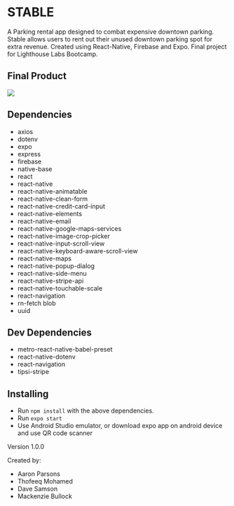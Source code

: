 # STABLE

A Parking rental app designed to combat expensive downtown parking. Stable allows users to rent out their unused downtown parking spot for extra revenue. Created using React-Native, Firebase and Expo. Final project for Lighthouse Labs Bootcamp.

## Final Product

![](docs/images.gif)

## Dependencies

* axios
* dotenv
* expo
* express
* firebase
* native-base
* react
* react-native
* react-native-animatable
* react-native-clean-form
* react-native-credit-card-input
* react-native-elements
* react-native-email
* react-native-google-maps-services
* react-native-image-crop-picker
* react-native-input-scroll-view
* react-native-keyboard-aware-scroll-view
* react-native-maps
* react-native-popup-dialog
* react-native-side-menu
* react-native-stripe-api
* react-native-touchable-scale
* react-navigation
* rn-fetch blob
* uuid


## Dev Dependencies

* metro-react-native-babel-preset
* react-native-dotenv
* react-navigation
* tipsi-stripe

## Installing

* Run `npm install` with the above dependencies.
* Run `expo start`
* Use Android Studio emulator, or download expo app on android device and use QR code scanner

Version 1.0.0

Created by:
* Aaron Parsons
* Thofeeq Mohamed
* Dave Samson
* Mackenzie Bullock